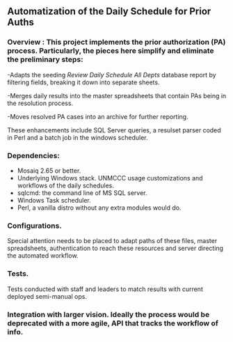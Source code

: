 ## Automatization of the Daily Schedule for Prior Auths

### Overview : This project implements the prior authorization (PA) process. Particularly, the pieces here simplify and eliminate the preliminary steps:

-Adapts the seeding *Review Daily Schedule All Depts* database report by filtering fields, breaking it down into separate sheets.

-Merges daily results into the master spreadsheets that contain PAs being in the resolution process.
  
-Moves resolved PA cases into an archive for further reporting.

These enhancements include SQL Server queries, a resulset parser coded in Perl and a batch job in the windows scheduler.

### Dependencies:

- Mosaiq 2.65 or better.
- Underlying Windows stack. UNMCCC usage customizations and workflows of the daily schedules.
- sqlcmd: the command line of MS SQL server.
- Windows Task scheduler. 
- Perl, a vanilla distro without any extra modules would do.

### Configurations.  

Special attention needs to be placed to adapt paths of these files, master spreadsheets, authentication to reach these resources and server directing the automated workflow.

### Tests.

Tests conducted with staff and leaders to match results with current deployed semi-manual ops.

### Integration with larger vision.  Ideally the process would be deprecated with a more agile, API that tracks the workflow of info.  


